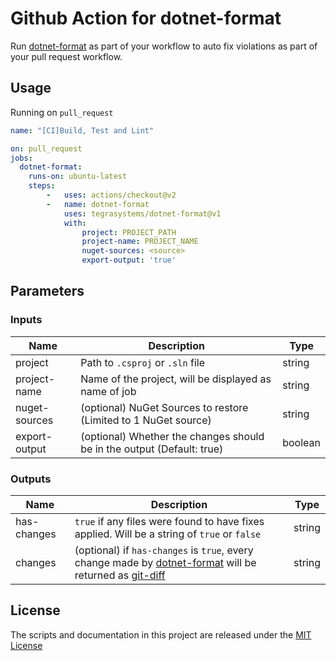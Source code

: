 # Github Action for dotnet-format
Run [dotnet-format](https://github.com/dotnet/format) as part of your workflow to auto fix violations as part of your pull request workflow.

## Usage
Running on `pull_request`
```yaml
name: "[CI]Build, Test and Lint"

on: pull_request
jobs:
  dotnet-format:
    runs-on: ubuntu-latest
    steps:
        -   uses: actions/checkout@v2
        -   name: dotnet-format
            uses: tegrasystems/dotnet-format@v1
            with:
                project: PROJECT_PATH
                project-name: PROJECT_NAME
                nuget-sources: <source>
                export-output: 'true'
```

## Parameters
### Inputs

| Name | Description | Type |
| --- | ----------- | ----- |
| project | Path to `.csproj` or `.sln` file | string |
| project-name | Name of the project, will be displayed as name of job  | string |
| nuget-sources | (optional) NuGet Sources to restore (Limited to 1 NuGet source) | string |
| export-output | (optional) Whether the changes should be in the output (Default: true) | boolean |

### Outputs
| Name | Description | Type |
| --- | ----------- | ----- |
| has-changes | `true` if any files were found to have fixes applied. Will be a string of `true` or `false` | string |
| changes | (optional) if `has-changes` is `true`, every change made by [dotnet-format](https://github.com/dotnet/format) will be returned as [git-diff](https://git-scm.com/docs/git-diff) | string |

## License
The scripts and documentation in this project are released under the [MIT License](https://github.com/xt0rted/dotnet-format/blob/main/LICENSE)

